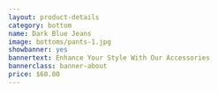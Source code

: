```yaml
---
layout: product-details
category: bottom
name: Dark Blue Jeans
image: bottoms/pants-1.jpg
showbanner: yes
bannertext: Enhance Your Style With Our Accessories
bannerclass: banner-about
price: $60.00
---
```



